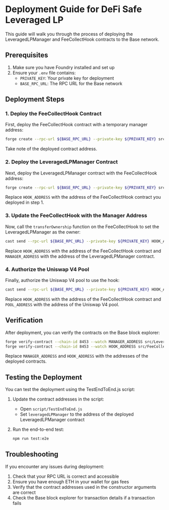 # Deployment Guide for DeFi Safe Leveraged LP

This guide will walk you through the process of deploying the LeveragedLPManager and FeeCollectHook contracts to the Base network.

## Prerequisites

1. Make sure you have Foundry installed and set up
2. Ensure your `.env` file contains:
   - `PRIVATE_KEY`: Your private key for deployment
   - `BASE_RPC_URL`: The RPC URL for the Base network

## Deployment Steps

### 1. Deploy the FeeCollectHook Contract

First, deploy the FeeCollectHook contract with a temporary manager address:

```bash
forge create --rpc-url ${BASE_RPC_URL} --private-key ${PRIVATE_KEY} src/FeeCollectHook.sol:FeeCollectHook --constructor-args 0x0000000000000000000000000000000000000000 0x03a520b32C04BF3bEEf7BEb72E919cf822Ed34f1 0x833589fCD6eDb6E08f4c7C32D4f71b54bdA02913 0x4200000000000000000000000000000000000006
```

Take note of the deployed contract address.

### 2. Deploy the LeveragedLPManager Contract

Next, deploy the LeveragedLPManager contract with the FeeCollectHook address:

```bash
forge create --rpc-url ${BASE_RPC_URL} --private-key ${PRIVATE_KEY} src/LeveragedLPManager.sol:LeveragedLPManager --constructor-args 0xA238Dd80C259a72e81d7e4664a9801593F98d1c5 0x03a520b32C04BF3bEEf7BEb72E919cf822Ed34f1 0x833589fCD6eDb6E08f4c7C32D4f71b54bdA02913 0x4200000000000000000000000000000000000006 HOOK_ADDRESS 0x2626664c2603336E57B271c5C0b26F421741e481 3000
```

Replace `HOOK_ADDRESS` with the address of the FeeCollectHook contract you deployed in step 1.

### 3. Update the FeeCollectHook with the Manager Address

Now, call the `transferOwnership` function on the FeeCollectHook to set the LeveragedLPManager as the owner:

```bash
cast send --rpc-url ${BASE_RPC_URL} --private-key ${PRIVATE_KEY} HOOK_ADDRESS "transferOwnership(address)" MANAGER_ADDRESS
```

Replace `HOOK_ADDRESS` with the address of the FeeCollectHook contract and `MANAGER_ADDRESS` with the address of the LeveragedLPManager contract.

### 4. Authorize the Uniswap V4 Pool

Finally, authorize the Uniswap V4 pool to use the hook:

```bash
cast send --rpc-url ${BASE_RPC_URL} --private-key ${PRIVATE_KEY} HOOK_ADDRESS "setPoolAuthorization(address,bool)" POOL_ADDRESS true
```

Replace `HOOK_ADDRESS` with the address of the FeeCollectHook contract and `POOL_ADDRESS` with the address of the Uniswap V4 pool.

## Verification

After deployment, you can verify the contracts on the Base block explorer:

```bash
forge verify-contract --chain-id 8453 --watch MANAGER_ADDRESS src/LeveragedLPManager.sol:LeveragedLPManager
forge verify-contract --chain-id 8453 --watch HOOK_ADDRESS src/FeeCollectHook.sol:FeeCollectHook
```

Replace `MANAGER_ADDRESS` and `HOOK_ADDRESS` with the addresses of the deployed contracts.

## Testing the Deployment

You can test the deployment using the TestEndToEnd.js script:

1. Update the contract addresses in the script:
   - Open `script/TestEndToEnd.js`
   - Set `leveragedLPManager` to the address of the deployed LeveragedLPManager contract

2. Run the end-to-end test:
   ```bash
   npm run test:e2e
   ```

## Troubleshooting

If you encounter any issues during deployment:

1. Check that your RPC URL is correct and accessible
2. Ensure you have enough ETH in your wallet for gas fees
3. Verify that the contract addresses used in the constructor arguments are correct
4. Check the Base block explorer for transaction details if a transaction fails
